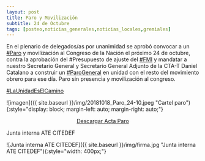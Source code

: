 ```yaml
---
layout: post
title: Paro y Movilización
subtitle: 24 de Octubre
tags: [posteo,noticias_generales,noticias_locales,gremiales]
---
```


En el plenario de delegados/as por unanimidad se aprobó convocar a un
[#Paro](https://twitter.com/hashtag/Paro)
y movilización al Congreso de la Nación el próximo 24 de octubre, contra la aprobación del #Presupuesto de ajuste del
[#FMI](https://twitter.com/hashtag/FMI)
y mandatar a nuestro Secretario General y Secretario General Adjunto de la CTA-T Daniel Catalano a construir un
[#ParoGeneral](https://twitter.com/hashtag/ParoGeneral)
en unidad con el resto del movimiento obrero para ese día.
Paro sin presencia y movilización al congreso.



[#LaUnidadEsElCamino](https://twitter.com/hashtag/LaUnidadEsElCamino)

![imagen]({{ site.baseurl }}/img/20181018_Paro_24-10.jpeg "Cartel paro"){:style="display: block; margin-left: auto; margin-right: auto;"}



<center>
<a href="{{ site.baseurl }}/docs/20181018_Paro_24_10.pdf" class="btn btn-primary btn-lg" role="button">
Descargar Acta Paro
</a>
</center>

Junta interna ATE CITEDEF

![Junta interna ATE CITEDEF]({{ site.baseurl }}/img/firma.jpg "Junta interna ATE CITEDEF"){:style="width: 400px;"}

